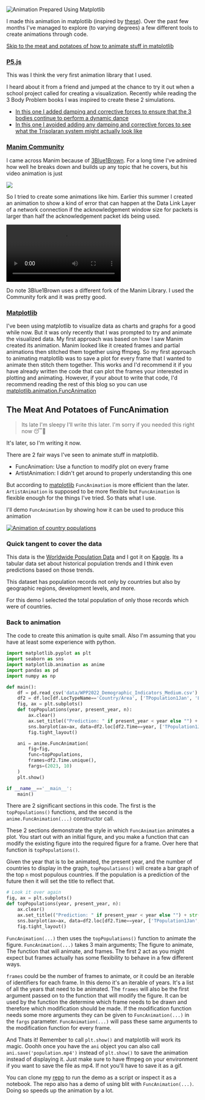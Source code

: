 ![Animation Prepared Using Matplotlib](animation_in_matplotlib/simple_RRT.gif)

I made this animation in matplotlib (inspired by [these](http://lavalle.pl/rrt/gallery.html)). Over the past few months I've managed to explore (to varying degrees) a few different tools to create animations through code.

[Skip to the meat and potatoes of how to animate stuff in matplotlib](#the-meat-and-potatoes-of-funcanimation)

### [P5.js](https://p5js.org/)

This was I think the very first animation library that I used.

I heard about it from a friend and jumped at the chance to try it out when a school project called for creating a visualization. Recently while reading the 3 Body Problem books I was inspired to create these 2 simulations.

- [In this one I added damping and corrective forces to ensure that the 3 bodies continue to perform a dynamic dance](../3BodySimulation/3body1.html)
- [In this one I avoided adding any damping and corrective forces to see what the Trisolaran system might actually look like](../3BodySimulation/3body2.html)

### [Manim Community](https://www.manim.community/)

I came across Manim because of [3Blue1Brown](https://www.youtube.com/c/3blue1brown). For a long time I've admired how well he breaks down and builds up any topic that he covers, but his video animation is just 

<a href='https://tenor.com/view/pacha-perfect-emperors-new-groove-very-good-gif-5346522'>

![](https://media.tenor.com/gdjvRr2WymYAAAAC/pacha-perfect.gif)

</a>

So I tried to create some animations like him. Earlier this summer I created an animation to show a kind of error that can happen at the Data Link Layer of a network connection if the acknowledgement window size for packets is larger than half the acknowledgement packet ids being used.

<video src='../DataLinkLayerErrors/Selective_Repeat_Large_Window.mp4' controls></video>

Do note 3Blue1Brown uses a different fork of the Manim Library. I used the Community fork and it was pretty good.

### [Matplotlib](https://matplotlib.org/)

I've been using matplotlib to visualize data as charts and graphs for a good while now. But it was only recently that I was prompted to try and animate the visualized data. My first approach was based on how I saw Manim created its animation. Manim looked like it created frames and partial animations then stitched them together using ffmpeg. So my first approach to animating matplotlib was to save a plot for every frame that I wanted to animate then stitch them together. This works and I'd recommend it if you have already written the code that can plot the frames your interested in plotting and animating. However, if your about to write that code, I'd recommend reading the rest of this blog so you can use [matplotlib.animation.FuncAnimation](https://matplotlib.org/stable/api/_as_gen/matplotlib.animation.FuncAnimation.html#matplotlib.animation.FuncAnimation)

<div id='the-meat-and-potatoes-of-funcanimation'>

## The Meat And Potatoes of FuncAnimation

</div>

> Its late I'm sleepy I'll write this later. I'm sorry if you needed this right now 😴🙇

It's later, so I'm writing it now.

There are 2 fair ways I've seen to animate stuff in matplotlib.

- FuncAnimation: Use a function to modify plot on every frame
- ArtistAnimation: I didn't get around to properly understanding this one

But according to [matplotlib](https://matplotlib.org/stable/users/explain/animations/animations.html) `FuncAnimation` is more efficient than the later. `ArtistAnimation` is supposed to be more flexible but `FuncAnimation` is flexible enough for the things I've tried. So thats what I use.

I'll demo `FuncAnimation` by showing how it can be used to produce this animation

<a href='https://github.com/RK22000/Matplotlib-Animation-Demo'>

![Animation of country populations](animation_in_matplotlib/population.gif)

</a>

### Quick tangent to cover the data

This data is the [Worldwide Population Data](https://www.kaggle.com/datasets/shivd24coder/worldwide-population-data) and I got it on [Kaggle](https://www.kaggle.com/). Its a tabular data set about historical population trends and I think even predictions based on those trends.

This dataset has population records not only by countries but also by geographic regions, development levels, and more.

For this demo I selected the total population of only those records which were of countries.

### Back to animation

The code to create this animation is quite small. Also I'm assuming that you have at least some experience with python.

```py
import matplotlib.pyplot as plt
import seaborn as sns
import matplotlib.animation as anime
import pandas as pd
import numpy as np

def main():
    df = pd.read_csv('data/WPP2022_Demographic_Indicators_Medium.csv')
    df2 = df.loc[df.LocTypeName=='Country/Area', ['TPopulation1Jan', 'Location', 'Time']]
    fig, ax = plt.subplots()
    def topPopulations(year, present_year, n):
        ax.clear()
        ax.set_title(("Prediction: " if present_year < year else "") + str(year))
        sns.barplot(ax=ax, data=df2.loc[df2.Time==year, ['TPopulation1Jan','Location']].sort_values(by='TPopulation1Jan', ascending=False).iloc[:n], x='TPopulation1Jan', y='Location')
        fig.tight_layout()

    ani = anime.FuncAnimation(
        fig=fig,
        func=topPopulations,
        frames=df2.Time.unique(),
        fargs=(2023, 10)
    )
    plt.show()

if __name__=='__main__':
    main()
```

There are 2 significant sections in this code. The first is the `topPopulations()` functions, and the second is the `anime.FuncAnimation(...)` constructor call.

These 2 sections demonstrate the style in which `FuncAnimation` animates a plot. You start out with an initial figure, and you make a function that can modify the existing figure into the required figure for a frame. Over here that function is `topPopulations()`.

Given the year that is to be animated, the present year, and the number of countries to display in the graph, `topPopulations()` will create a bar graph of the top `n` most populous countries. If the population is a prediction of the future then it will set the title to reflect that.

```py
# Look it over again
fig, ax = plt.subplots()
def topPopulations(year, present_year, n):
    ax.clear()
    ax.set_title(("Prediction: " if present_year < year else "") + str(year))
    sns.barplot(ax=ax, data=df2.loc[df2.Time==year, ['TPopulation1Jan','Location']].sort_values(by='TPopulation1Jan', ascending=False).iloc[:n], x='TPopulation1Jan', y='Location')
    fig.tight_layout()
```

`FuncAnimation(...)` then uses the `topPopulations()` function to animate the figure. `FuncAnimation(...)` takes 3 main arguments; The figure to animate, The function that will animate, and frames. The first 2 act as you might expect but frames actually has some flexibility to behave in a few different ways.

`frames` could be the number of frames to animate, or it could be an iterable of identifiers for each frame. In this demo it's an iterable of years. It's a list of all the years that need to be animated. The `frames` will also be the first argument passed on to the function that will modify the figure. It can be used by the function the determine which frame needs to be drawn and therefore which modification should be made. If the modification function needs some more arguments they can be given to `FuncAnimation(...)` in the `fargs` parameter. `FuncAnimation(...)` will pass these same arguments to the modification function for every frame.

And Thats it! Remember to call `plt.show()` and matplotlib will work its magic. Ooohh once you have the `ani` object you can also call `ani.save('population.mp4')` instead of `plt.show()` to save the animation instead of displaying it. Just make sure to have ffmpeg on your environment if you want to save the file as mp4. If not you'll have to save it as a gif.

You can clone my [repo](https://github.com/RK22000/Matplotlib-Animation-Demo) to run the demo as a script or inspect it as a notebook. The repo also has a demo of using blit with `FuncAnimation(...)`. Doing so speeds up the animation by a lot.
